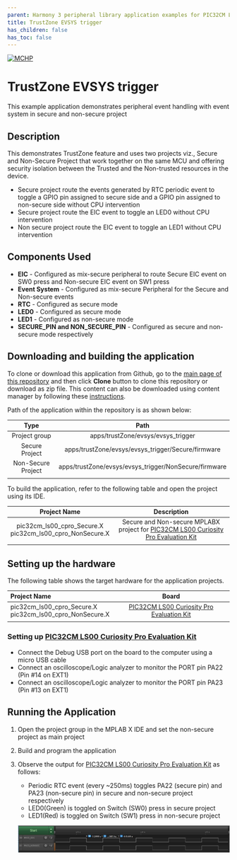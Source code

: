 ```yaml
---
parent: Harmony 3 peripheral library application examples for PIC32CM LE/LS family
title: TrustZone EVSYS trigger 
has_children: false
has_toc: false
---
```


[![MCHP](https://www.microchip.com/ResourcePackages/Microchip/assets/dist/images/logo.png)](https://www.microchip.com)

# TrustZone EVSYS trigger

This example application demonstrates peripheral event handling with event system in secure and non-secure project

## Description

This demonstrates TrustZone feature and uses two projects viz., Secure and Non-Secure Project that work together on the same MCU and offering security isolation between the Trusted and the Non-trusted resources in the device.

- Secure project route the events generated by RTC periodic event to toggle a GPIO pin assigned to secure side and a GPIO pin assigned to non-secure side without CPU intervention
- Secure project route the EIC event to toggle an LED0 without CPU intervention
- Non secure project route the EIC event to toggle an LED1 without CPU intervention

## Components Used

- **EIC** - Configured as mix-secure peripheral to route Secure EIC event on SW0 press and Non-secure EIC event on SW1 press
- **Event System** - Configured as mix-secure Peripheral for the Secure and Non-secure events
- **RTC** - Configured as secure mode
- **LED0** - Configured as secure mode
- **LED1** - Configured as non-secure mode
- **SECURE_PIN and NON_SECURE_PIN** - Configured as secure and non-secure mode respectively

## Downloading and building the application

To clone or download this application from Github, go to the [main page of this repository](https://github.com/Microchip-MPLAB-Harmony/csp_apps_pic32cm_le_ls) and then click **Clone** button to clone this repository or download as zip file.
This content can also be downloaded using content manager by following these [instructions](https://github.com/Microchip-MPLAB-Harmony/contentmanager/wiki).

Path of the application within the repository is as shown below:

| Type        | Path                         |
|:-----------:|:----------------------------:|
| Project group | apps/trustZone/evsys/evsys_trigger |
|Secure Project|  apps/trustZone/evsys/evsys_trigger/Secure/firmware |
|Non-Secure Project|  apps/trustZone/evsys/evsys_trigger/NonSecure/firmware |
||||

To build the application, refer to the following table and open the project using its IDE.

| Project Name      | Description                                    |
| :-----------------: | :----------------------------------------------: |
| pic32cm_ls00_cpro_Secure.X <br> pic32cm_ls00_cpro_NonSecure.X | Secure and Non-secure MPLABX project for [PIC32CM LS00 Curiosity Pro Evaluation Kit]() |
|||

## Setting up the hardware

The following table shows the target hardware for the application projects.

| Project Name| Board|
|:---------|:---------:|
| pic32cm_ls00_cpro_Secure.X <br> pic32cm_ls00_cpro_NonSecure.X | [PIC32CM LS00 Curiosity Pro Evaluation Kit]() |
|||

### Setting up [PIC32CM LS00 Curiosity Pro Evaluation Kit]()

- Connect the Debug USB port on the board to the computer using a micro USB cable
- Connect an oscilloscope/Logic analyzer to monitor the PORT pin PA22 (Pin #14 on EXT1)
- Connect an oscilloscope/Logic analyzer to monitor the PORT pin PA23 (Pin #13 on EXT1)

## Running the Application

1. Open the project group in the MPLAB X IDE and set the non-secure project as main project
2. Build and program the application
3. Observe the output for [PIC32CM LS00 Curiosity Pro Evaluation Kit]() as follows:
    - Periodic RTC event (every ~250ms) toggles PA22 (secure pin) and PA23 (non-secure pin) in secure and non-secure project respectively
    - LED0(Green) is toggled on Switch (SW0) press in secure project
    - LED1(Red) is toggled on Switch (SW1) press in non-secure project

    ![output](images/output_evsys_trigger.png)
